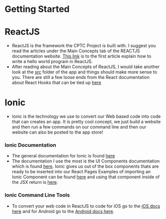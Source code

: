 # Getting Started
 

# ReactJS


- ReactJS is the framework the CPTC Project is built with. I suggest you read the articles under the Main Concepts tab of the REACTJS documentation website. [This link](https://reactjs.org/docs/hello-world.html) is to the first article explain how to write a hello world program in ReactJS.
- After reading about the Main Concepts of ReactJS, I would take another look at the [src](https://github.com/ThomKaar/CPTC-Research/tree/master/thermalComfortApp/src) folder of the app and things should make more sense to you. There are still a few loose ends from the React documentation about React Hooks that can be tied up [here](https://reactjs.org/docs/hooks-intro.html)

# Ionic 

- Ionic is the technology we use to convert our Web based code into code that can creates an app. It is pretty cool concept, we just build a website and then run a few commands on our command line and then our website can also be posted to the app store!

### Ionic Documentation

- The general documentation for Ionic is found [here](https://ionicframework.com/docs/) 
- The documentation I use the most is the UI Components documentation which is found [here](https://ionicframework.com/docs/components). Ionic gives us out of the box components thats are ready to be inserted into our React Pages Examples of importing an Ionic Component can be found [here](https://github.com/ThomKaar/CPTC-Research/blob/bda882f605f4a244503e17f83ee868556b9b5fa0/thermalComfortApp/src/pages/Survey.tsx#L1) and using that component inside of the JSX return is [here](https://github.com/ThomKaar/CPTC-Research/blob/bda882f605f4a244503e17f83ee868556b9b5fa0/thermalComfortApp/src/pages/Survey.tsx#L308).


### Ionic Command Line Tools

- To convert your web code in ReactJS to code for iOS go to the [iOS docs here](https://ionicframework.com/docs/deployment/app-store) and for Android go to the [Android docs here](https://ionicframework.com/docs/deployment/play-store).

